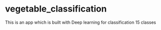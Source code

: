 # vegetable_classification
This is an app which is built with Deep learning for classification 15 classes 
